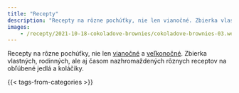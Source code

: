 ```yaml
---
title: "Recepty"
description: "Recepty na rôzne pochúťky, nie len vianočné. Zbierka vlastných, rodinných, ale aj časom nazhromaždených rôznych receptov na obľúbené jedlá a koláčiky."
images:
    - /recepty/2021-10-18-cokoladove-brownies/cokoladove-brownies-03.webp
---
```


Recepty na rôzne pochúťky, nie len [vianočné](/tags/vianoce/) a [veľkonočné](/tags/velka-noc/). Zbierka vlastných, rodinných, ale aj časom nazhromaždených rôznych receptov na obľúbené jedlá a koláčiky.

{{< tags-from-categories >}}
